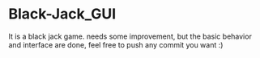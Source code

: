 # Black-Jack_GUI
It is a black jack game. needs some improvement, but the basic behavior and interface are done, feel free to push any commit you want :)
